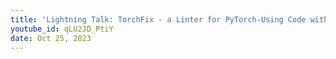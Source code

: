 ```yaml
---
title: 'Lightning Talk: TorchFix - a Linter for PyTorch-Using Code with Autofix Support - Sergii Dymchenko'
youtube_id: qLU2JD_PtiY
date: Oct 25, 2023
---
```

